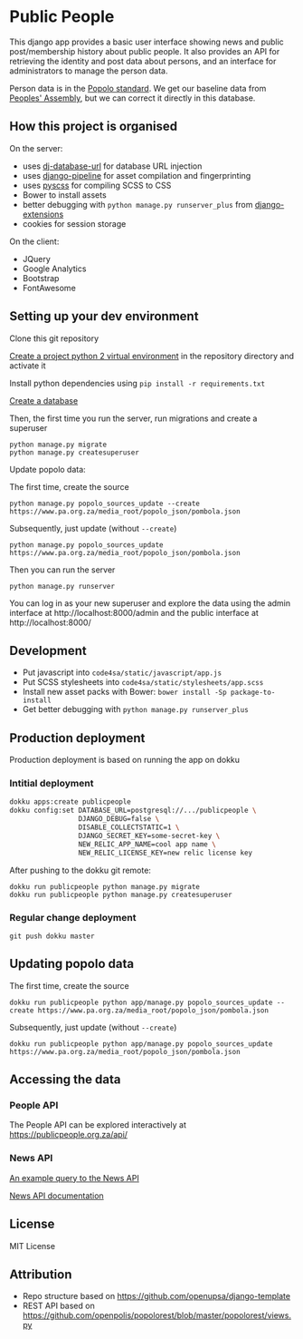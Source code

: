 Public People
=============

This django app provides a basic user interface showing news and public
post/membership history about public people. It also provides an API for
retrieving the identity and post data about persons, and an interface for
administrators to manage the person data.

Person data is in the [Popolo standard](http://www.popoloproject.com/).
We get our baseline data from [Peoples' Assembly](https://pa.org.za/help/api),
but we can correct it directly in this database.

How this project is organised
-----------------------------

On the server:

* uses [dj-database-url](https://crate.io/packages/dj-database-url/) for database URL injection
* uses [django-pipeline](https://django-pipeline.readthedocs.org/en/latest/) for asset compilation and fingerprinting
* uses [pyscss](http://pyscss.readthedocs.org/en/latest/) for compiling SCSS to CSS
* Bower to install assets
* better debugging with ``python manage.py runserver_plus`` from [django-extensions](http://django-extensions.readthedocs.org/en/latest/)
* cookies for session storage

On the client:

* JQuery
* Google Analytics
* Bootstrap
* FontAwesome

Setting up your dev environment
-------------------------------

Clone this git repository

[Create a project python 2 virtual environment](https://realpython.com/python-virtual-environments-a-primer/#using-virtual-environments) in the repository directory and activate it

Install python dependencies using `pip install -r requirements.txt`

[Create a database](https://gist.github.com/jbothma/8a9a30399c2091d89763bff0a1952da4)

Then, the first time you run the server, run migrations and create a superuser

```
python manage.py migrate
python manage.py createsuperuser
```

Update popolo data:

The first time, create the source

```
python manage.py popolo_sources_update --create https://www.pa.org.za/media_root/popolo_json/pombola.json
```

Subsequently, just update (without `--create`)

```
python manage.py popolo_sources_update https://www.pa.org.za/media_root/popolo_json/pombola.json
```

Then you can run the server

```
python manage.py runserver
```

You can log in as your new superuser and explore the data using the admin interface at http://localhost:8000/admin and the public interface at http://localhost:8000/

Development
-----------

* Put javascript into ``code4sa/static/javascript/app.js``
* Put SCSS stylesheets into ``code4sa/static/stylesheets/app.scss``
* Install new asset packs with Bower: ``bower install -Sp package-to-install``
* Get better debugging with ``python manage.py runserver_plus``

Production deployment
---------------------

Production deployment is based on running the app on dokku

### Intitial deployment

```bash
dokku apps:create publicpeople
dokku config:set DATABASE_URL=postgresql://.../publicpeople \
                 DJANGO_DEBUG=false \
                 DISABLE_COLLECTSTATIC=1 \
                 DJANGO_SECRET_KEY=some-secret-key \
                 NEW_RELIC_APP_NAME=cool app name \
                 NEW_RELIC_LICENSE_KEY=new relic license key
```

After pushing to the dokku git remote:

```
dokku run publicpeople python manage.py migrate
dokku run publicpeople python manage.py createsuperuser
```

### Regular change deployment

```
git push dokku master
```

Updating popolo data
--------------------

The first time, create the source

```
dokku run publicpeople python app/manage.py popolo_sources_update --create https://www.pa.org.za/media_root/popolo_json/pombola.json
```

Subsequently, just update (without `--create`)

```
dokku run publicpeople python app/manage.py popolo_sources_update https://www.pa.org.za/media_root/popolo_json/pombola.json
```

Accessing the data
------------------

### People API

The People API can be explored interactively at https://publicpeople.org.za/api/

### News API

[An example query to the News API](https://alephapi.public-people.techforgood.org.za/api/2/search?q=%22ace+magashule%22&sort=published_at)

[News API documentation](https://github.com/alephdata/aleph/wiki/API)

License
-------

MIT License

Attribution
-----------

- Repo structure based on https://github.com/openupsa/django-template
- REST API based on https://github.com/openpolis/popolorest/blob/master/popolorest/views.py

